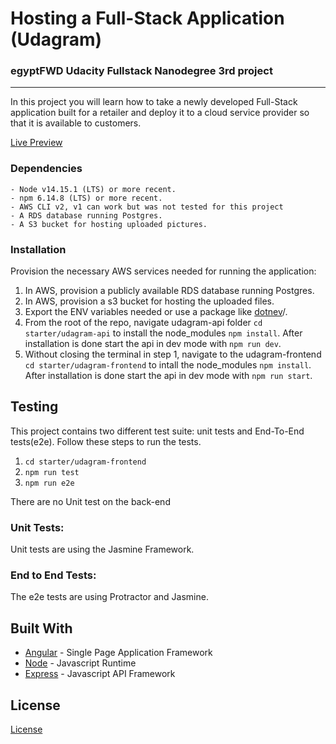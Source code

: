 # Hosting a Full-Stack Application (Udagram)

### **egyptFWD Udacity Fullstack Nanodegree 3rd project**

---

In this project you will learn how to take a newly developed Full-Stack application built for a retailer and deploy it to a cloud service provider so that it is available to customers.

[Live Preview](http://fwd-udacity-202215.s3-website-us-east-1.amazonaws.com)

### Dependencies

```
- Node v14.15.1 (LTS) or more recent.
- npm 6.14.8 (LTS) or more recent.
- AWS CLI v2, v1 can work but was not tested for this project
- A RDS database running Postgres.
- A S3 bucket for hosting uploaded pictures.
```

### Installation

Provision the necessary AWS services needed for running the application:

1. In AWS, provision a publicly available RDS database running Postgres. <Place holder for link to classroom article>
1. In AWS, provision a s3 bucket for hosting the uploaded files. <Place holder for tlink to classroom article>
1. Export the ENV variables needed or use a package like [dotnev](https://www.npmjs.com/package/dotenv)/.
1. From the root of the repo, navigate udagram-api folder `cd starter/udagram-api` to install the node_modules `npm install`. After installation is done start the api in dev mode with `npm run dev`.
1. Without closing the terminal in step 1, navigate to the udagram-frontend `cd starter/udagram-frontend` to intall the node_modules `npm install`. After installation is done start the api in dev mode with `npm run start`.

## Testing

This project contains two different test suite: unit tests and End-To-End tests(e2e). Follow these steps to run the tests.

1. `cd starter/udagram-frontend`
1. `npm run test`
1. `npm run e2e`

There are no Unit test on the back-end

### Unit Tests:

Unit tests are using the Jasmine Framework.

### End to End Tests:

The e2e tests are using Protractor and Jasmine.

## Built With

- [Angular](https://angular.io/) - Single Page Application Framework
- [Node](https://nodejs.org) - Javascript Runtime
- [Express](https://expressjs.com/) - Javascript API Framework

## License

[License](LICENSE.txt)
